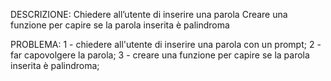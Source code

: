 DESCRIZIONE: Chiedere all’utente di inserire una parola
Creare una funzione per capire se la parola inserita è palindroma

PROBLEMA: 
1 - chiedere all'utente di inserire una parola con un prompt;
2 - far capovolgere la parola;
3 - creare una funzione per capire se la parola inserita è palindroma;
